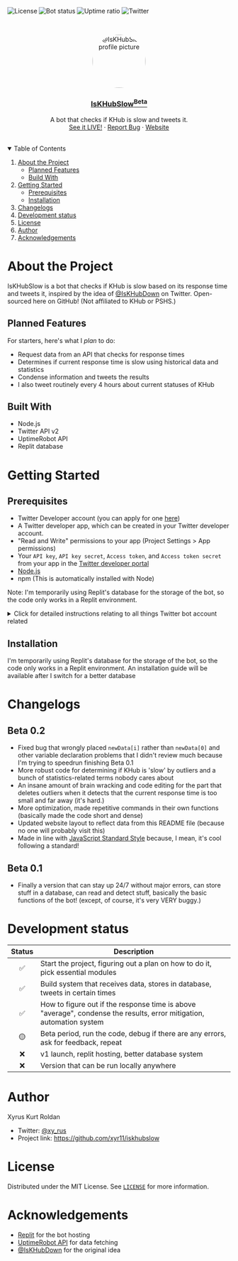![License](https://img.shields.io/github/license/xyr11/iskhubslow?color=blue&style=flat-square)
![Bot status](https://img.shields.io/uptimerobot/status/m787049497-77105a43774c3d08e2afb952?style=flat-square)
![Uptime ratio](https://img.shields.io/uptimerobot/ratio/7/m787049497-77105a43774c3d08e2afb952?label=bot%20uptime&style=flat-square) 
![Twitter](https://img.shields.io/twitter/follow/IsKHubSlow?color=blue&style=flat-square)

<br />
<p align="center">
  <a href="https://github.com/xyr11/iskhubslow">
    <img src="https://pbs.twimg.com/profile_images/1367016062143721475/h9Ph5OWl_400x400.png" alt="@IsKHubSlow profile picture" title="@IsKHubSlow profile picture" width="120" height="120" style="border-radius:50%">
  </a>
  <h3 align="center"><a href="https://twitter.com/IsKHubSlow/" style="color:inherit">IsKHubSlow<sup>Beta</sup></a></h3>
  <p align="center">
    A bot that checks if KHub is slow and tweets it.
    <br />
    <a href="https://twitter.com/IsKHubSlow/">See it LIVE!</a>
    ·
    <a href="https://github.com/xyr11/iskhubslow/issues">Report Bug</a>
    ·
    <a href="https://iskhubslow.xyr11.repl.co/">Website</a>
  </p>
</p>
<br />

<details open="open">
  <summary>Table of Contents</summary>
  <ol>
    <li>
      <a href="#about-the-project">About the Project</a>
      <ul>
        <li><a href="#planned-features">Planned Features</a></li>
        <li><a href="#built-with">Build With</a></li>
      </ul>
    </li>
    <li>
      <a href="#getting-started">Getting Started</a>
      <ul>
        <li><a href="#prerequisites">Prerequisites</a></li>
        <li><a href="#installation">Installation</a></li>
      </ul>
    </li>
    <li><a href="#changelogs">Changelogs</a></li>
    <li><a href="#development-status">Development status</a></li>
    <li><a href="#license">License</a></li>
    <li><a href="#author">Author</a></li>
    <li><a href="#acknowledgements">Acknowledgements</a></li>
  </ol>
</details>

# About the Project
IsKHubSlow is a bot that checks if KHub is slow based on its response time and tweets it, inspired by the idea of [@IsKHubDown](https://twitter.com/IsKHubDown "@IsKHubDown") on Twitter. Open-sourced here on GitHub! (Not affiliated to KHub or PSHS.)

## Planned Features
For starters, here's what I *plan* to do:
- Request data from an API that checks for response times
- Determines if current response time is slow using historical data and statistics
- Condense information and tweets the results
- I also tweet routinely every 4 hours about current statuses of KHub

## Built With
+ Node.js
+ Twitter API v2
+ UptimeRobot API
+  Replit database

# Getting Started

## Prerequisites
+ Twitter Developer account (you can apply for one [here](https://developer.twitter.com/en/apply-for-access.html))
+ A Twitter developer app, which can be created in your Twitter developer account.
+ "Read and Write" permissions to your app (Project Settings > App permissions)
+ Your `API key`, `API key secret`, `Access token`, and `Access token secret` from your app in the [Twitter developer portal](https://developer.twitter.com/en/docs/developer-portal/overview)
+ [Node.js](https://nodejs.org/en/download/)
+ npm (This is automatically installed with Node)

Note: I'm temporarily using Replit's database for the storage of the bot, so the code only works in a Replit environment.

<details id="twitter-bot-instructions">
  <summary>Click for detailed instructions relating to all things Twitter bot account related</summary>
  <ol>
    <li>Create a new Twitter account</li>
    <li>Go to <a href="https://developer.twitter.com/en/application">https://developer.twitter.com/en/application</a> and apply for a developer account by following the instructions given</li>
    <li>Go to the Developer dashboard at <a href="https://developer.twitter.com/en/portal/dashboard">https://developer.twitter.com/en/portal/dashboard</a> and create a project. When you create a project, you should also be able to create an app.</li>
    <li>Go to the app that you created and go to its app settings. Go to "App permissions", click edit, and choose "Read and Write" so that your account will be able to 'write' tweets. Press "Save".</li>
    <li>Go back to the app settings and navigate to the "Keys and tokens" part (below your app name).
      <ul>
        <li>Press "Regenerate" on the "API key &amp; secret" part and copy your <code>API key</code> and <code>API key secret</code> values.</li>
        <li>Press "Generate" on the "Access token &amp; secret" part and copy your <code>Access token</code> and <code>Access token secret</code> values.</li>
      </ul>
    </li>
  </ol>
</details>

## Installation
I'm temporarily using Replit's database for the storage of the bot, so the code only works in a Replit environment. An installation guide will be available after I switch for a better database

<!--
1. Clone the repository 
   ```
   git clone https://github.com/xyr11/iskhubslow
   ```
2. Install NPM packages
   ```
   npm install
   ```
3. Add a new file called `.env` and add this inside:
   ```
   TWIT_APIKEY=your-api-key
   TWIT_APISECRET=your-api-key-secret
   TWIT_ACCTOKEN=your-access-token
   TWIT_ACCSECRET=your-access-secret
   ```
   for example:
   ```
   TWIT_APIKEY=AbCdEfGhIjKlMnOpQrStUvWxY
   TWIT_APISECRET=AbCdEfGhIjKlMnOpQrStUvWxYzAbCdEfGhIjKlMnOpQrStUvWx
   TWIT_ACCTOKEN=0123456789012345678-AbCdEfGhIjKlMnOpQrStUvWxYzAbCd
   TWIT_ACCSECRET=AbCdEfGhIjKlMnOpQrStUvWxYzAbCdEfGhIjKlMnOpQrS
   ```
4. Get the bot up and running!
   ```
   npm start
   ```
-->

# Changelogs

## Beta 0.2 
+ Fixed bug that wrongly placed `newData[i]` rather than `newData[0]` and other variable declaration problems that I didn't review much because I'm trying to speedrun finishing Beta 0.1
+ More robust code for determining if KHub is 'slow' by outliers and a bunch of statistics-related terms nobody cares about
+ An insane amount of brain wracking and code editing for the part that deletes outliers when it detects that the current response time is too small and far away (it's hard.)
+ More optimization, made repetitive commands in their own functions (basically made the code short and dense)
+ Updated website layout to reflect data from this README file (because no one will probably visit this)
+ Made in line with [JavaScript Standard Style](https://github.com/standard/standard) because, I mean, it's cool following a standard!

## Beta 0.1
+ Finally a version that can stay up 24/7 without major errors, can store stuff in a database, can read and detect stuff, basically the basic functions of the bot! (except, of course, it's very VERY buggy.)

# Development status
Status | Description
:---: | ---
✅ | Start the project, figuring out a plan on how to do it, pick essential modules
✅ | Build system that receives data, stores in database, tweets in certain times
✅ | How to figure out if the response time is above "average", condense the results, error mitigation, automation system
🟡 | Beta period, run the code, debug if there are any errors, ask for feedback, repeat
❌ | v1 launch, replit hosting, better database system
❌ | Version that can be run locally anywhere

# Author
Xyrus Kurt Roldan
+ Twitter: [@xy_rus](https://twitter.com/xy_rus)
+ Project link: https://github.com/xyr11/iskhubslow

# License
Distributed under the MIT License. See [`LICENSE`](https://github.com/xyr11/xtrike-bot/blob/main/LICENSE) for more information.

# Acknowledgements
+ [Replit](https://repl.it) for the bot hosting
+ [UptimeRobot API](https://uptimerobot.com/api/) for data fetching
+ [@IsKHubDown](https://twitter.com/IsKHubDown) for the original idea
